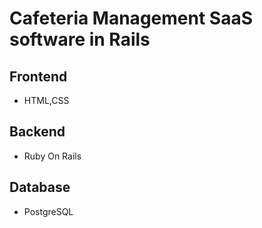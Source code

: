 # Cafeteria Management SaaS software in Rails

## Frontend

- HTML,CSS

## Backend

- Ruby On Rails

## Database

- PostgreSQL
